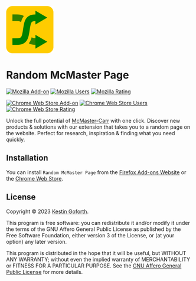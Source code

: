 <img width="128" height="128" src="img/icon.svg" />

# Random McMaster Page

[![Mozilla Add-on](https://img.shields.io/amo/v/random-mcmaster-page)](https://addons.mozilla.org/en-US/firefox/addon/random-mcmaster-page/)
[![Mozilla Users](https://img.shields.io/amo/users/random-mcmaster-page)](https://addons.mozilla.org/en-US/firefox/addon/random-mcmaster-page/)
[![Mozilla Rating](https://img.shields.io/amo/rating/random-mcmaster-page)](https://addons.mozilla.org/en-US/firefox/addon/random-mcmaster-page/)

[![Chrome Web Store Add-on](https://img.shields.io/chrome-web-store/v/idopmfmgphikajdknpclokjmngilbggd)](https://chrome.google.com/webstore/detail/random-mcmaster-page/idopmfmgphikajdknpclokjmngilbggd)
[![Chrome Web Store Users](https://img.shields.io/chrome-web-store/users/idopmfmgphikajdknpclokjmngilbggd)](https://chrome.google.com/webstore/detail/random-mcmaster-page/idopmfmgphikajdknpclokjmngilbggd)
[![Chrome Web Store Rating](https://img.shields.io/chrome-web-store/rating/idopmfmgphikajdknpclokjmngilbggd)](https://chrome.google.com/webstore/detail/random-mcmaster-page/idopmfmgphikajdknpclokjmngilbggd)

Unlock the full potential of [McMaster-Carr](https://mcmaster.com) with one click. Discover new products & solutions with our extension that takes you to a random page on the website. Perfect for research, inspiration & finding what you need quickly.

## Installation

You can install `Random McMaster Page` from the [Firefox Add-ons Website](https://addons.mozilla.org/en-US/firefox/addon/random-mcmaster-page/) or the [Chrome Web Store](https://chrome.google.com/webstore/detail/random-mcmaster-page/idopmfmgphikajdknpclokjmngilbggd).

## License

Copyright © 2023 [Kestin Goforth](https://github.com/kforth/).

This program is free software: you can redistribute it and/or modify it under the terms of the GNU Affero General Public License as published by the Free Software Foundation, either version 3 of the License, or (at your option) any later version.

This program is distributed in the hope that it will be useful, but WITHOUT ANY WARRANTY; without even the implied warranty of MERCHANTABILITY or FITNESS FOR A PARTICULAR PURPOSE. See the [GNU Affero General Public License](https://www.gnu.org/licenses/agpl-3.0.en.html) for more details.
